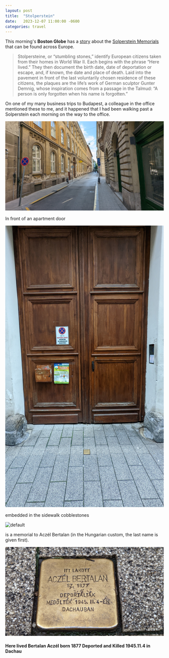 ```yaml
---
layout: post
title:  "Stolperstein"
date:   2023-12-07 11:00:00 -0600
categories: travel
---
```

This morning's **Boston Globe** has a  [story](https://www.bostonglobe.com/2023/12/07/lifestyle/all-across-europe-stumbling-stones-honor-victims-nazi-regime/?s_campaign=8315) about the [Solperstein Memorials](https://en.wikipedia.org/wiki/Stolperstein) that can be found across Europe. 

>Stolpersteine, or “stumbling stones,” identify European citizens taken from their homes in World War II. Each begins with the phrase “Here lived.” They then document the birth date, date of deportation or escape, and, if known, the date and place of death. Laid into the pavement in front of the last voluntarily chosen residence of these citizens, the plaques are the life’s work of German sculptor Gunter Demnig, whose inspiration comes from a passage in the Talmud: “A person is only forgotten when his name is forgotten.”

On one of my many business trips to Budapest, a colleague in the office mentioned these to me, and it happened that I had been walking past a Solperstein each morning on the way to the office.

![default](/images/scontext.jpg)

In front of an apartment door

![default](/images/sdoor.jpg)

embedded in the sidewalk cobblestones

![default](/images/swalk.jpg)

is a memorial to Aczél Bertalan (in the Hungarian custom, the last name is given first).

![default](/images/sstone.jpg)

#### Here lived Bertalan Aczél born 1877 Deported and Killed 1945.11.4 in Dachau
